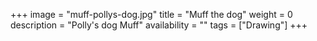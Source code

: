 +++
image = "muff-pollys-dog.jpg"
title = "Muff the dog"
weight = 0
description = "Polly's dog Muff"
availability = ""
tags = ["Drawing"]
+++
